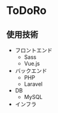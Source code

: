 # ToDoRo

## 使用技術

- フロントエンド
  - Sass
  - Vue.js
- バックエンド
  - PHP
  - Laravel
- DB
  - MySQL
- インフラ
